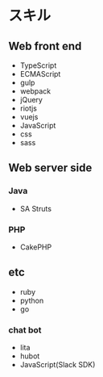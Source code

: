 # スキル

## Web front end

- TypeScript
- ECMAScript
- gulp
- webpack
- jQuery
- riotjs
- vuejs
- JavaScript
- css
- sass

## Web server side

### Java

- SA Struts

### PHP

- CakePHP

## etc

- ruby
- python
- go

### chat bot

- lita
- hubot
- JavaScript(Slack SDK)
